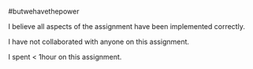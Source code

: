 #butwehavethepower

I believe all aspects of the assignment have been
implemented correctly.

I have not collaborated with anyone on this assignment.

I spent < 1hour on this assignment.
